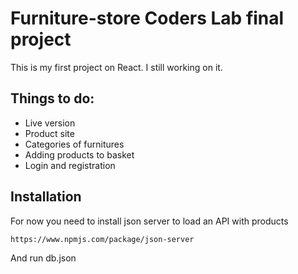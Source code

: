 # Furniture-store Coders Lab final project
This is my first project on React. I still working on it. 
## Things to do:
- Live version
- Product site
- Categories of furnitures
- Adding products to basket
- Login and registration
## Installation
For now you need to install json server to load an API with products 

```https://www.npmjs.com/package/json-server```

And run db.json
